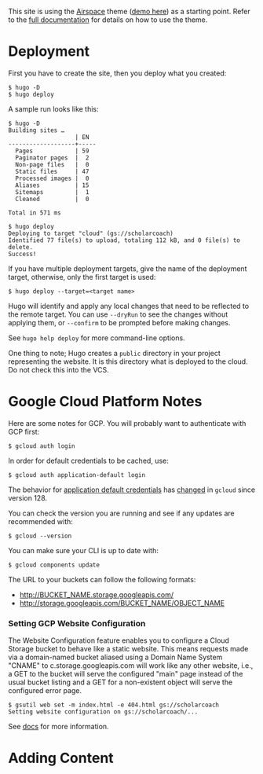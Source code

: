 
This site is using the [Airspace](https://github.com/themefisher/airspace-hugo) theme ([demo here](http://demo.themefisher.com/airspace-hugo/)) as a starting point. Refer to the [full documentation](https://documentation.themefisher.com/docs/airspace-hugo/) for details on how to use the theme.


# Deployment

First you have to create the site, then you deploy what you created:

    $ hugo -D
    $ hugo deploy

A sample run looks like this:

```
$ hugo -D
Building sites …
                   | EN
-------------------+-----
  Pages            | 59
  Paginator pages  |  2
  Non-page files   |  0
  Static files     | 47
  Processed images |  0
  Aliases          | 15
  Sitemaps         |  1
  Cleaned          |  0

Total in 571 ms

$ hugo deploy
Deploying to target "cloud" (gs://scholarcoach)
Identified 77 file(s) to upload, totaling 112 kB, and 0 file(s) to delete.
Success!
```

If you have multiple deployment targets, give the name of the deployment target, otherwise, only the first target is used:
    
    $ hugo deploy --target=<target name>

Hugo will identify and apply any local changes that need to be reflected to the remote target. You can use `--dryRun` to see the changes without applying them, or `--confirm` to be prompted before making changes.

See `hugo help deploy` for more command-line options.
    
One thing to note; Hugo creates a `public` directory in your project representing the website. It is this directory what is deployed to the cloud. Do not check this into the VCS.

# Google Cloud Platform Notes

Here are some notes for GCP.  You will probably want to authenticate with GCP first:

    $ gcloud auth login

In order for default credentials to be cached, use:
 
    $ gcloud auth application-default login
                                               
The behavior for [application default credentials](https://cloud.google.com/sdk/gcloud/reference/auth/application-default/login) has [changed](https://cloud.google.com/sdk/release_notes#12800_20160928) in `gcloud` since version 128.
                                               
You can check the version you are running and see if any updates are recommended with:

    $ gcloud --version

You can make sure your CLI is up to date with:

    $ gcloud components update

The URL to your buckets can follow the following formats:
* http://BUCKET_NAME.storage.googleapis.com/
* http://storage.googleapis.com/BUCKET_NAME/OBJECT_NAME

### Setting GCP Website Configuration

The Website Configuration feature enables you to configure a Cloud Storage bucket to behave like a static website. This means requests made via a domain-named bucket aliased using a Domain Name System "CNAME" to c.storage.googleapis.com will work like any other website, i.e., a GET to the bucket will serve the configured "main" page instead of the usual bucket listing and a GET for a non-existent object will serve the configured error page.

    $ gsutil web set -m index.html -e 404.html gs://scholarcoach
    Setting website configuration on gs://scholarcoach/...

See [docs](https://cloud.google.com/storage/docs/gsutil/commands/web) for more information.

# Adding Content




